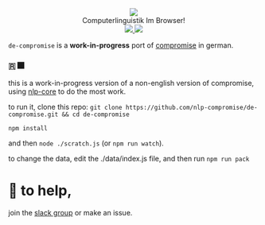 <div align="center">
  <img src="https://cloud.githubusercontent.com/assets/399657/21955696/46e882d4-da3e-11e6-94a6-720c34e27df7.jpg" />
  <div>Computerlinguistik Im Browser!</div>
  <a href="https://npmjs.org/package/kompromiss">
    <img src="https://img.shields.io/npm/v/kompromiss.svg?style=flat-square" />
  </a>
  <a href="https://nodejs.org/api/documentation.html#documentation_stability_index">
    <img src="https://img.shields.io/badge/stability-experimental-orange.svg?style=flat-square" />
  </a>
</div>

`de-compromise` is a **work-in-progress** port of [compromise](https://github.com/nlp-compromise/compromise) in german.

### 🇷 🎆
this is a work-in-progress version of a non-english version of compromise, using [nlp-core](https://github.com/nlp-compromise/nlp-core) to do the most work.

to run it, clone this repo:
`git clone https://github.com/nlp-compromise/de-compromise.git && cd de-compromise`

`npm install`

and then `node ./scratch.js` (or `npm run watch`).

to change the data, edit the ./data/index.js file, and then run `npm run pack`

# 🚣 to help,
join the [slack group](http://slack.compromise.cool/) or make an issue.
